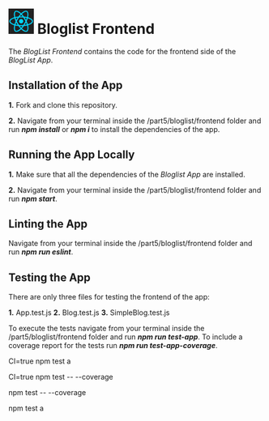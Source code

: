 <h1>
<img src="https://raw.githubusercontent.com/katerina-tziala/fullstackopen2019/master/documentation_images/react_logo.png" alt="react logo" width="50" height="50">
Bloglist Frontend<br/>
</h1>

The *BlogList Frontend* contains the code for the frontend side of the *BlogList App*.

## Installation of the App

**1.** Fork and clone this repository.

**2.** Navigate from your terminal inside the /part5/bloglist/frontend folder and run ***npm install*** or ***npm i*** to install the dependencies of the app.


## Running the App Locally

**1.** Make sure that all the dependencies of the *Bloglist App* are installed.

**2.** Navigate from your terminal inside the /part5/bloglist/frontend folder and run ***npm start***.


## Linting the App

Navigate from your terminal inside the /part5/bloglist/frontend folder and run ***npm run eslint***.


## Testing the App

There are only three files for testing the frontend of the app:

**1.** App.test.js 
**2.** Blog.test.js 
**3.** SimpleBlog.test.js 


To execute the tests navigate from your terminal inside the /part5/bloglist/frontend folder and run ***npm run test-app***. To include a coverage report for the tests run ***npm run test-app-coverage***.

CI=true npm test a

CI=true npm test -- --coverage

npm test -- --coverage

npm test a